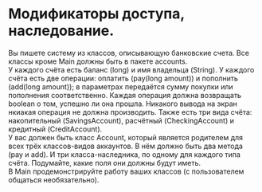 # Модификаторы доступа, наследование.  
Вы пишете систему из классов, описывающую банковские счета. Все классы кроме Main должны быть в пакете accounts.  
У каждого счёта есть баланс (long) и имя владельца (String). У каждого счёта есть две операции: оплатить (pay(long amount)) и пополнить (add(long amount)); в параметрах передаётся сумму покупки или пополнения соответственно. Каждая операция должна возвращать boolean о том, успешно ли она прошла. 
Никакого вывода на экран нкиакая операция не должна производить.
Также есть три вида счёта: накопительный (SavingsAccount), расчётный (CheckingAccount) и кредитный (CreditAccount).  
У вас должен быть класс Account, который является родителем для всех трёх классов-видов аккаунтов. В нём должно быть два метода (pay и add). 
И три класса-наследника, по одному для каждого типа счёта. Подумайте, какие поля они должны будут иметь.  
В Main продемонстрируйте работу ваших классов (с пользователем общаться необязательно).

